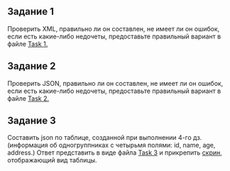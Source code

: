 ## Задание 1
Проверить XML, правильно ли он составлен, не имеет ли он ошибок, если есть какие-либо недочеты, предоставьте правильный вариант в файле [Task 1.](Task1.xml)

## Задание 2 
Проверить JSON, правильно ли он составлен, не имеет ли он ошибок, если есть какие-либо недочеты, предоставьте правильный вариант в файле [Task 2.](Task2.json)

## Задание 3
Составить json по таблице, созданной при выполнении 4-го дз. (информация об одногруппниках с четырьмя полями: id, name, age, address.) Ответ представить в виде файла [Task 3](Task3.json) и прикрепить [скрин](%D0%A2%D0%B0%D0%B1%D0%BB%D0%B8%D1%86%D0%B0.png), отображающий вид таблицы.
